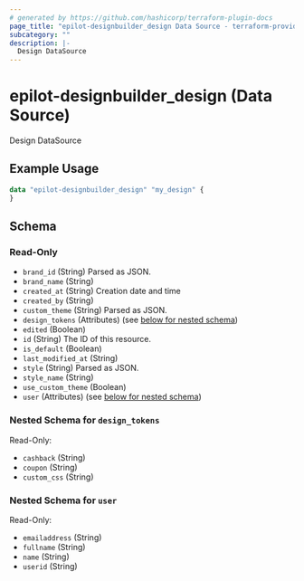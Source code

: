 ```yaml
---
# generated by https://github.com/hashicorp/terraform-plugin-docs
page_title: "epilot-designbuilder_design Data Source - terraform-provider-epilot-designbuilder"
subcategory: ""
description: |-
  Design DataSource
---
```


# epilot-designbuilder_design (Data Source)

Design DataSource

## Example Usage

```terraform
data "epilot-designbuilder_design" "my_design" {
}
```

<!-- schema generated by tfplugindocs -->
## Schema

### Read-Only

- `brand_id` (String) Parsed as JSON.
- `brand_name` (String)
- `created_at` (String) Creation date and time
- `created_by` (String)
- `custom_theme` (String) Parsed as JSON.
- `design_tokens` (Attributes) (see [below for nested schema](#nestedatt--design_tokens))
- `edited` (Boolean)
- `id` (String) The ID of this resource.
- `is_default` (Boolean)
- `last_modified_at` (String)
- `style` (String) Parsed as JSON.
- `style_name` (String)
- `use_custom_theme` (Boolean)
- `user` (Attributes) (see [below for nested schema](#nestedatt--user))

<a id="nestedatt--design_tokens"></a>
### Nested Schema for `design_tokens`

Read-Only:

- `cashback` (String)
- `coupon` (String)
- `custom_css` (String)


<a id="nestedatt--user"></a>
### Nested Schema for `user`

Read-Only:

- `emailaddress` (String)
- `fullname` (String)
- `name` (String)
- `userid` (String)
